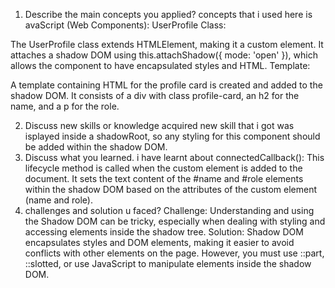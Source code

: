 1. Describe the main concepts you applied?
 concepts that i used here is avaScript (Web Components):
UserProfile Class:

The UserProfile class extends HTMLElement, making it a custom element.
It attaches a shadow DOM using this.attachShadow({ mode: 'open' }), which allows the component to have encapsulated styles and HTML.
Template:

A template containing HTML for the profile card is created and added to the shadow DOM.
It consists of a div with class profile-card, an h2 for the name, and a p for the role.

2. Discuss new skills or knowledge acquired
new skill that i got was  isplayed inside a shadowRoot, so any styling for this component should be added within the shadow DOM.
3. Discuss what you learned.
i have learnt about connectedCallback():
This lifecycle method is called when the custom element is added to the document.
It sets the text content of the #name and #role elements within the shadow DOM based on the attributes of the custom element (name and role).
4. challenges and solution u faced?
Challenge: Understanding and using the Shadow DOM can be tricky, especially when dealing with styling and accessing elements inside the shadow tree.
Solution: Shadow DOM encapsulates styles and DOM elements, making it easier to avoid conflicts with other elements on the page. However, you must use ::part, ::slotted, or use JavaScript to manipulate elements inside the shadow DOM.